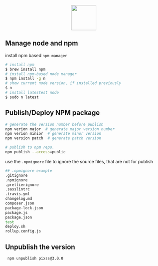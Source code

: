 <div align="center">
  <img src="https://upload.wikimedia.org/wikipedia/commons/thumb/d/db/Npm-logo.svg/800px-Npm-logo.svg.png" width="80"/>
</div>

## Manage node and npm
install npm based `npm manager`

```bash
# install npm
$ brew install npm
# install npm-based node manager
$ npm install -g n
# show current node version, if installed previously
$ n
# install latestest node
$ sudo n latest

```

## Publish/Deploy NPM package
```bash
# generate the version number before publish
npm verion major  # generate major version number
npm verion minior  # generate minor version
npm version patch  # generate patch version

# publish to npm repo.
npm publish --access=public
```
use the `.npmignore` file to ignore the source files, that are not for publish
```bash
## .npmignore example
.gitignore
.npmignore
.prettierignore
.sasslintrc
.travis.yml
changelog.md
composer.json
package-lock.json
package.js
package.json
test
deploy.sh
rollup.config.js
```

## Unpublish the version
```bash
 npm unpublish pixss@3.0.0 
```



